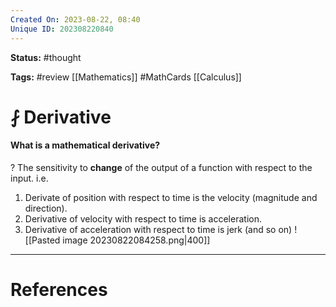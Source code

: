 ```yaml
---
Created On: 2023-08-22, 08:40
Unique ID: 202308220840
---
```

**Status:** #thought 

**Tags:** #review [[Mathematics]] #MathCards [[Calculus]]

# ⨏ Derivative
#### What is a mathematical derivative?
?
The sensitivity to **change** of the output of a function with respect to the input.
i.e.
1. Derivate of position with respect to time is the velocity (magnitude and direction).
2. Derivative of velocity with respect to time is acceleration.
3. Derivative of acceleration with respect to time is jerk (and so on)
![[Pasted image 20230822084258.png|400]]
<!--SR:!2023-08-26,3,250-->



---
# References

